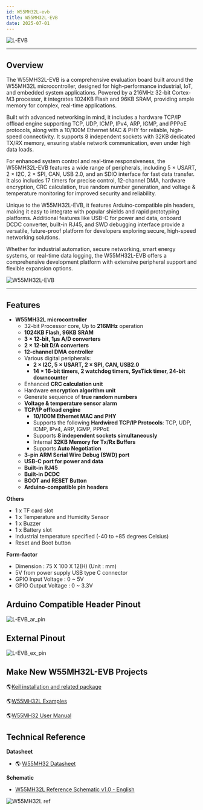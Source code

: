 ```yaml
---
id: W55MH32L-evb
title: W55MH32L-EVB
date: 2025-07-01
---
```


![L-EVB](\img\products\W55MH32\W55MH32L-EVB_HD.png)

-----


## Overview

The W55MH32L-EVB is a comprehensive evaluation board built around the W55MH32L microcontroller, designed for high-performance industrial, IoT, and embedded system applications. Powered by a 216MHz 32-bit Cortex-M3 processor, it integrates 1024KB Flash and 96KB SRAM, providing ample memory for complex, real-time applications. 

Built with advanced networking in mind, it includes a hardware TCP/IP offload engine supporting TCP, UDP, ICMP, IPv4, ARP, IGMP, and PPPoE protocols, along with a 10/100M Ethernet MAC & PHY for reliable, high-speed connectivity. It supports 8 independent sockets with 32KB dedicated TX/RX memory, ensuring stable network communication, even under high data loads. 

For enhanced system control and real-time responsiveness, the W55MH32L-EVB features a wide range of peripherals, including 5 × USART, 2 × I2C, 2 × SPI, CAN, USB 2.0, and an SDIO interface for fast data transfer. It also includes 17 timers for precise control, 12-channel DMA, hardware encryption, CRC calculation, true random number generation, and voltage & temperature monitoring for improved security and reliability. 

Unique to the W55MH32L-EVB, it features Arduino-compatible pin headers, making it easy to integrate with popular shields and rapid prototyping platforms. Additional features like USB-C for power and data, onboard DCDC converter, built-in RJ45, and SWD debugging interface provide a versatile, future-proof platform for developers exploring secure, high-speed networking solutions. 

Whether for industrial automation, secure networking, smart energy systems, or real-time data logging, the W55MH32L-EVB offers a comprehensive development platform with extensive peripheral support and flexible expansion options.

![W55MH32L-EVB](\img\products\W55MH32\W55MH32L_EVB_detials.png)

-----


## Features

  - **W55MH32L microcontroller**
    - 32-bit Processor core, Up to **216MHz** operation
    - **1024KB Flash, 96KB SRAM**
    - **3 × 12-bit, 1µs A/D converters**
    - **2 × 12-bit D/A converters**
    - **12-channel DMA controller**
    - Various digital peripherals:
      - **2 × I2C, 5 × USART, 2 × SPI, CAN, USB2.0**
      - **14 × 16-bit timers, 2 watchdog timers, SysTick timer, 24-bit downcounter**
    - Enhanced **CRC calculation unit**
    - Hardware **encryption algorithm unit**
    - Generate sequence of **true random numbers**
    - **Voltage & temperature sensor alarm**
    - **TCP/IP offload engine**
      - **10/100M Ethernet MAC and PHY**
      - Supports the following **Hardwired TCP/IP Protocols**: TCP, UDP, ICMP, IPv4, ARP, IGMP, PPPoE
      - Supports **8 independent sockets simultaneously**
      - Internal **32KB Memory for Tx/Rx Buffers**
      - Supports **Auto Negotiation**
    - **3-pin ARM Serial Wire Debug (SWD) port**
    - **USB-C port for power and data**
    - **Built-in RJ45**
    - **Built-in DCDC**
    - **BOOT and RESET Button**
    - **Arduino-compatible pin headers**

**Others**

  - 1 x TF card slot
  - 1 x Temperature and Humidity Sensor
  - 1 x Buzzer
  - 1 x Battery slot
  - Industrial temperature specified (-40 to +85 degrees Celsius)
  - Reset and Boot button

**Form-factor**

  - Dimension : 75 X 100 X 12(H) (Unit : mm)
  - 5V from power supply USB type C connector
  - GPIO Input Voltage : 0 \~ 5V
  - GPIO Output Voltage : 0 \~ 3.3V



## Arduino Compatible Header Pinout

![L-EVB_ar_pin](\img\products\W55MH32\W55MH32L_arduino.png)

## External Pinout

![L-EVB_ex_pin](\img\products\W55MH32\W55MH32L_EVB_pin.png)




## Make New W55MH32L-EVB Projects

 🌎[Keil installation and related package](./install_keil)

 🌎[W55MH32L Examples](./W55MH32_examples)

 🌎[W55MH32 User Manual](./Datasheet.md)



## Technical Reference

**Datasheet**

  - 🌎 [W55MH32 Datasheet](./Datasheet.md)

**Schematic**

  - [W55MH32L Reference Schematic v1.0 - English](/img/products/W55MH32/W55MH32L_ref_Rev1.0_20250714.pdf)


![W55MH32L ref](\img\products\W55MH32\W55MH32L_ref.png)


